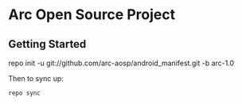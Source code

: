 Arc Open Source Project
=======================

Getting Started
---------------
repo init -u git://github.com/arc-aosp/android_manifest.git -b arc-1.0

Then to sync up:

    repo sync
